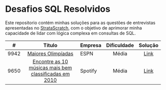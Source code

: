 # Desafios SQL Resolvidos

Este repositorio contém minhas soluções para as questões de entrevistas apresentadas no [StrataScratch](https://www.stratascratch.com), com o objetivo de aprimorar minha capacidade de lidar com lógica complexa em consultas de SQL.

|  #  | Título | Empresa| Dificuldade | Solução |
|:---:|:------:|:-------|:-----------:|:-------:|
|9942|[Maiores Olimpíadas](https://platform.stratascratch.com/coding/9942-largest-olympics?code_type=1)|ESPN|Média|[Link](/sql/9942.sql)|
|9650|[Encontre as 10 músicas mais bem classificadas em 2010](https://api.stratascratch.com/rest-auth/github/callback/?code=b1ff1c9a6ba905dd39bb&state=06ZAryRTjsSjMPHm)|Spotify|Média|[Link](/sql/9650.sql)|
